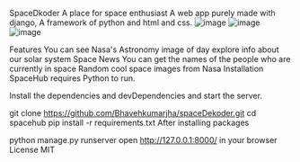 SpaceDkoder
A place for space enthusiast
A web app purely made with django, A framework of python and html and css.
![image](https://github.com/user-attachments/assets/8d46b970-9465-4e64-be4b-51673f8dbf7d)
![image](https://github.com/user-attachments/assets/1f311cca-9e3b-4dd8-8289-c4c1ac19a35b)
![image](https://github.com/user-attachments/assets/ad0abc38-3bb7-49e7-a3b8-abee48936342)

Features
You can see Nasa's Astronomy image of day
explore info about our solar system
Space News
You can get the names of the people who are currently in space
Random cool space images from Nasa
Installation
SpaceHub requires Python to run.

Install the dependencies and devDependencies and start the server.

git clone https://github.com/Bhavehkumarjha/spaceDekoder.git
cd spacehub
pip install -r requirements.txt
After installing packages

python manage.py runserver
open http://127.0.0.1:8000/ in your browser
License
MIT
